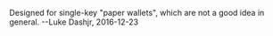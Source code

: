 Designed for single-key "paper wallets", which are not a good idea in general. --Luke Dashjr, 2016-12-23